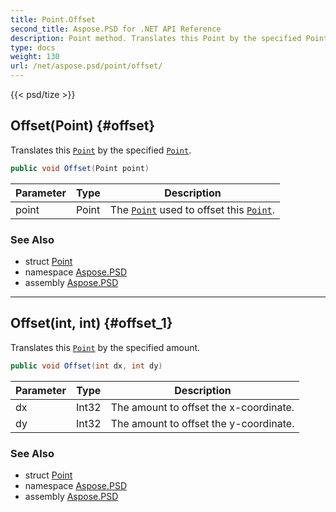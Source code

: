```yaml
---
title: Point.Offset
second_title: Aspose.PSD for .NET API Reference
description: Point method. Translates this Point by the specified Point
type: docs
weight: 130
url: /net/aspose.psd/point/offset/
---
```

{{< psd/tize >}}
## Offset(Point) {#offset}

Translates this [`Point`](../) by the specified [`Point`](../).

```csharp
public void Offset(Point point)
```

| Parameter | Type | Description |
| --- | --- | --- |
| point | Point | The [`Point`](../) used to offset this [`Point`](../). |

### See Also

* struct [Point](../)
* namespace [Aspose.PSD](../../../aspose.psd/)
* assembly [Aspose.PSD](../../../)

---

## Offset(int, int) {#offset_1}

Translates this [`Point`](../) by the specified amount.

```csharp
public void Offset(int dx, int dy)
```

| Parameter | Type | Description |
| --- | --- | --- |
| dx | Int32 | The amount to offset the x-coordinate. |
| dy | Int32 | The amount to offset the y-coordinate. |

### See Also

* struct [Point](../)
* namespace [Aspose.PSD](../../../aspose.psd/)
* assembly [Aspose.PSD](../../../)


